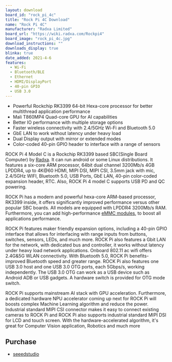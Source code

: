 ```yaml
---
layout: download
board_id: "rock_pi_4c"
title: "Rock Pi 4C Download"
name: "Rock Pi 4C"
manufacturer: "Radxa Limited"
board_url: "https://wiki.radxa.com/Rockpi4"
board_image: "rock_pi_4c.jpg"
download_instructions: ""
downloads_display: true
blinka: true
date_added: 2021-4-6
features:
  - Wi-Fi
  - Bluetooth/BLE
  - Ethernet
  - HDMI/DisplayPort
  - 40-pin GPIO
  - USB 3.0
---
```


 - Powerful Rockchip RK3399 64-bit Hexa-core processor for better multithread application performance
 - Mali T860MP4 Quad-core GPU for AI capabilities
 - Better IO performance with multiple storage options 
 - Faster wireless connectivity with 2.4/5GHz Wi-Fi and Bluetooth 5.0
 - GbE LAN to work without latency under heavy load
 - Dual Display output with mirror or extended modes
 - Color-coded 40-pin GPIO header to interface with a range of sensors

ROCK Pi 4 Model C is a Rockchip RK3399 based SBC(Single Board Computer) by [Radxa](https://wiki.radxa.com/Special:SpecialContact/). It can run android or some Linux distributions. It features a six-core ARM processor, 64bit dual channel 3200Mb/s 4GB LPDDR4, up to 4K@60 HDMI, MIPI DSI, MIPI CSI, 3.5mm jack with mic, 2.4/5GHz WIFI, Bluetooth 5.0, USB Ports, GbE LAN, 40-pin color-coded expansion header, RTC. Also, ROCK Pi 4 model C supports USB PD and QC powering.

ROCK Pi has a modern and powerful hexa-core ARM-based processor, RK3399 inside, it offers significantly improved performance versus other popular SBC boards. All models are equipped with LPDDR4 3200Mb/s RAM. Furthermore, you can add high-performance [eMMC modules](https://www.seeedstudio.com/tag/EMMC.html), to boost all applications performance.

ROCK Pi features maker friendly expansion options, including a 40-pin GPIO interface that allows for interfacing with range inputs from buttons, switches, sensors, LEDs, and much more. ROCK Pi also features a Gbit LAN for the network, with dedicated bus and controller, it works without latency under heavy load network applications. Onboard 802.11 ac wifi offers 2.4G&5G WLAN connectivity. With Bluetooth 5.0, ROCK Pi benefits-improved Bluetooth speed and greater range. ROCK Pi also features one USB 3.0 host and one USB 3.0 OTG ports, each 5Gbps/s, working independently. The USB 3.0 OTG can work as a USB device such as Android ADB or USB gadgets. A hardware switch is provided for OTG mode switch.

ROCK Pi supports mainstream AI stack with GPU acceleration. Furthermore, a dedicated hardware NPU accelerator coming up next for ROCK Pi will boosts complex Machine Learning algorithm and reduce the power. Industrial standard MIPI CSI connector makes it easy to connect existing cameras to ROCK Pi and ROCK Pi also supports industrial standard MIPI DSI for LCD and touch screen. With the hardware-accelerated algorithm, it's great for Computer Vision application, Robotics and much more

## Purchase
 * [seeedstudio](https://www.seeedstudio.com/ROCK-PI-4-Model-C-p-4658.html)
